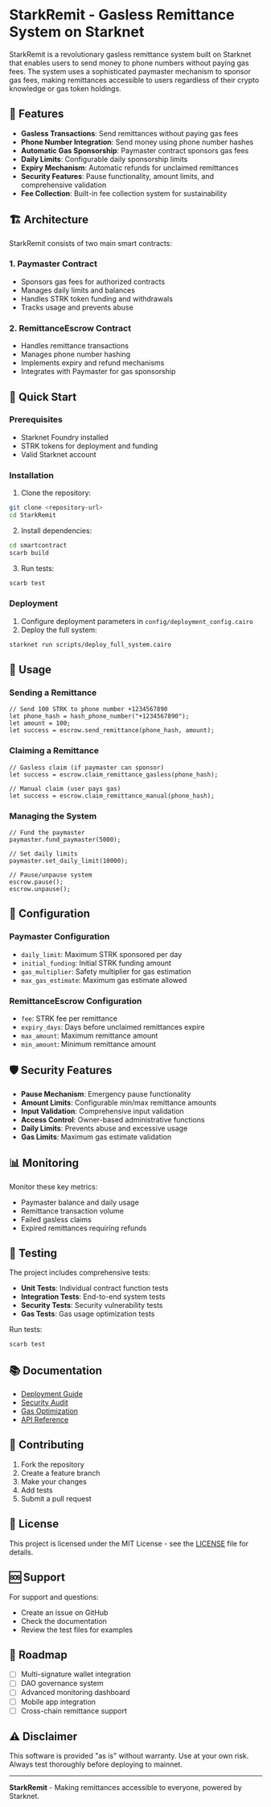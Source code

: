 # StarkRemit - Gasless Remittance System on Starknet

StarkRemit is a revolutionary gasless remittance system built on Starknet that enables users to send money to phone numbers without paying gas fees. The system uses a sophisticated paymaster mechanism to sponsor gas fees, making remittances accessible to users regardless of their crypto knowledge or gas token holdings.

## 🌟 Features

- **Gasless Transactions**: Send remittances without paying gas fees
- **Phone Number Integration**: Send money using phone number hashes
- **Automatic Gas Sponsorship**: Paymaster contract sponsors gas fees
- **Daily Limits**: Configurable daily sponsorship limits
- **Expiry Mechanism**: Automatic refunds for unclaimed remittances
- **Security Features**: Pause functionality, amount limits, and comprehensive validation
- **Fee Collection**: Built-in fee collection system for sustainability

## 🏗️ Architecture

StarkRemit consists of two main smart contracts:

### 1. Paymaster Contract
- Sponsors gas fees for authorized contracts
- Manages daily limits and balances
- Handles STRK token funding and withdrawals
- Tracks usage and prevents abuse

### 2. RemittanceEscrow Contract
- Handles remittance transactions
- Manages phone number hashing
- Implements expiry and refund mechanisms
- Integrates with Paymaster for gas sponsorship

## 🚀 Quick Start

### Prerequisites
- Starknet Foundry installed
- STRK tokens for deployment and funding
- Valid Starknet account

### Installation

1. Clone the repository:
```bash
git clone <repository-url>
cd StarkRemit
```

2. Install dependencies:
```bash
cd smartcontract
scarb build
```

3. Run tests:
```bash
scarb test
```

### Deployment

1. Configure deployment parameters in `config/deployment_config.cairo`
2. Deploy the full system:
```bash
starknet run scripts/deploy_full_system.cairo
```

## 📖 Usage

### Sending a Remittance

```cairo
// Send 100 STRK to phone number +1234567890
let phone_hash = hash_phone_number("+1234567890");
let amount = 100;
let success = escrow.send_remittance(phone_hash, amount);
```

### Claiming a Remittance

```cairo
// Gasless claim (if paymaster can sponsor)
let success = escrow.claim_remittance_gasless(phone_hash);

// Manual claim (user pays gas)
let success = escrow.claim_remittance_manual(phone_hash);
```

### Managing the System

```cairo
// Fund the paymaster
paymaster.fund_paymaster(5000);

// Set daily limits
paymaster.set_daily_limit(10000);

// Pause/unpause system
escrow.pause();
escrow.unpause();
```

## 🔧 Configuration

### Paymaster Configuration
- `daily_limit`: Maximum STRK sponsored per day
- `initial_funding`: Initial STRK funding amount
- `gas_multiplier`: Safety multiplier for gas estimation
- `max_gas_estimate`: Maximum gas estimate allowed

### RemittanceEscrow Configuration
- `fee`: STRK fee per remittance
- `expiry_days`: Days before unclaimed remittances expire
- `max_amount`: Maximum remittance amount
- `min_amount`: Minimum remittance amount

## 🛡️ Security Features

- **Pause Mechanism**: Emergency pause functionality
- **Amount Limits**: Configurable min/max remittance amounts
- **Input Validation**: Comprehensive input validation
- **Access Control**: Owner-based administrative functions
- **Daily Limits**: Prevents abuse and excessive usage
- **Gas Limits**: Maximum gas estimate validation

## 📊 Monitoring

Monitor these key metrics:
- Paymaster balance and daily usage
- Remittance transaction volume
- Failed gasless claims
- Expired remittances requiring refunds

## 🧪 Testing

The project includes comprehensive tests:

- **Unit Tests**: Individual contract function tests
- **Integration Tests**: End-to-end system tests
- **Security Tests**: Security vulnerability tests
- **Gas Tests**: Gas usage optimization tests

Run tests:
```bash
scarb test
```

## 📚 Documentation

- [Deployment Guide](smartcontract/DEPLOYMENT.md)
- [Security Audit](smartcontract/SECURITY_AUDIT.md)
- [Gas Optimization](smartcontract/GAS_OPTIMIZATION.md)
- [API Reference](docs/API.md)

## 🤝 Contributing

1. Fork the repository
2. Create a feature branch
3. Make your changes
4. Add tests
5. Submit a pull request

## 📄 License

This project is licensed under the MIT License - see the [LICENSE](LICENSE) file for details.

## 🆘 Support

For support and questions:
- Create an issue on GitHub
- Check the documentation
- Review the test files for examples

## 🔮 Roadmap

- [ ] Multi-signature wallet integration
- [ ] DAO governance system
- [ ] Advanced monitoring dashboard
- [ ] Mobile app integration
- [ ] Cross-chain remittance support

## ⚠️ Disclaimer

This software is provided "as is" without warranty. Use at your own risk. Always test thoroughly before deploying to mainnet.

---

**StarkRemit** - Making remittances accessible to everyone, powered by Starknet.
